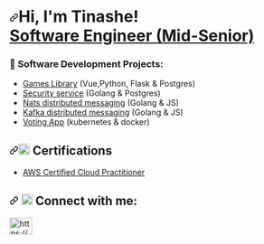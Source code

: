 <h1 dir="auto"><a id="user-content-hi-im-tinashe-software-engineer-mid-senior" class="anchor" aria-hidden="true" href="#hi-im-tinashe-software-engineer-mid-senior"><svg class="octicon octicon-link" viewBox="0 0 16 16" version="1.1" width="16" height="16" aria-hidden="true"><path fill-rule="evenodd" d="M7.775 3.275a.75.75 0 001.06 1.06l1.25-1.25a2 2 0 112.83 2.83l-2.5 2.5a2 2 0 01-2.83 0 .75.75 0 00-1.06 1.06 3.5 3.5 0 004.95 0l2.5-2.5a3.5 3.5 0 00-4.95-4.95l-1.25 1.25zm-4.69 9.64a2 2 0 010-2.83l2.5-2.5a2 2 0 012.83 0 .75.75 0 001.06-1.06 3.5 3.5 0 00-4.95 0l-2.5 2.5a3.5 3.5 0 004.95 4.95l1.25-1.25a.75.75 0 00-1.06-1.06l-1.25 1.25a2 2 0 01-2.83 0z"></path></svg></a>Hi, I'm Tinashe! <br><a href="https://github.com/Chavh">Software Engineer (Mid-Senior)</a></h1>

### 🔭 Software Development Projects:
- [Games Library](https://github.com/Chavh/games-library) (Vue,Python, Flask & Postgres)
- [Security service](https://github.com/Chavh/security-service) (Golang & Postgres)
- [Nats distributed messaging](https://github.com/Chavh/nats-distributed-messaging) (Golang & JS)
- [Kafka distributed messaging](https://github.com/Chavh/kafka) (Golang & JS)
- [Voting App](https://github.com/Chavh/voting-app) (kubernetes & docker)

<h2 dir="auto"><a id="user-content--certifications" class="anchor" aria-hidden="true" href="#-certifications"><svg class="octicon octicon-link" viewBox="0 0 16 16" version="1.1" width="16" height="16" aria-hidden="true"><path fill-rule="evenodd" d="M7.775 3.275a.75.75 0 001.06 1.06l1.25-1.25a2 2 0 112.83 2.83l-2.5 2.5a2 2 0 01-2.83 0 .75.75 0 00-1.06 1.06 3.5 3.5 0 004.95 0l2.5-2.5a3.5 3.5 0 00-4.95-4.95l-1.25 1.25zm-4.69 9.64a2 2 0 010-2.83l2.5-2.5a2 2 0 012.83 0 .75.75 0 001.06-1.06 3.5 3.5 0 00-4.95 0l-2.5 2.5a3.5 3.5 0 004.95 4.95l1.25-1.25a.75.75 0 00-1.06-1.06l-1.25 1.25a2 2 0 01-2.83 0z"></path></svg></a><g-emoji class="g-emoji" alias="tv" fallback-src="https://github.githubassets.com/images/icons/emoji/unicode/1f4fa.png"><img class="emoji" alt="tv" height="20" width="20" src="https://github.githubassets.com/images/icons/emoji/unicode/1f4fa.png"></g-emoji> Certifications</h2>

- [AWS Certified Cloud Practitioner](https://www.credly.com/badges/c37afb26-203e-4a97-be8f-f9a2c743f16d/public_url)

<h2 dir="auto"><a id="user-content---connect-with-me" class="anchor" aria-hidden="true" href="#--connect-with-me"><svg class="octicon octicon-link" viewBox="0 0 16 16" version="1.1" width="16" height="16" aria-hidden="true"><path fill-rule="evenodd" d="M7.775 3.275a.75.75 0 001.06 1.06l1.25-1.25a2 2 0 112.83 2.83l-2.5 2.5a2 2 0 01-2.83 0 .75.75 0 00-1.06 1.06 3.5 3.5 0 004.95 0l2.5-2.5a3.5 3.5 0 00-4.95-4.95l-1.25 1.25zm-4.69 9.64a2 2 0 010-2.83l2.5-2.5a2 2 0 012.83 0 .75.75 0 001.06-1.06 3.5 3.5 0 00-4.95 0l-2.5 2.5a3.5 3.5 0 004.95 4.95l1.25-1.25a.75.75 0 00-1.06-1.06l-1.25 1.25a2 2 0 01-2.83 0z"></path></svg></a> <g-emoji class="g-emoji" alias="selfie" fallback-src="https://github.githubassets.com/images/icons/emoji/unicode/1f933.png"><img class="emoji" alt="selfie" height="20" width="20" src="https://github.githubassets.com/images/icons/emoji/unicode/1f933.png"></g-emoji> Connect with me:</h2>

<p align="left">
<a href="https://www.linkedin.com/in/tinashe-chavunduka-404a1483" target="blank"><img align="center" src="https://raw.githubusercontent.com/rahuldkjain/github-profile-readme-generator/master/src/images/icons/Social/linked-in-alt.svg" alt="https://www.linkedin.com/in/tinashe-chavunduka-404a1483" height="30" width="40" /></a>
</p>
